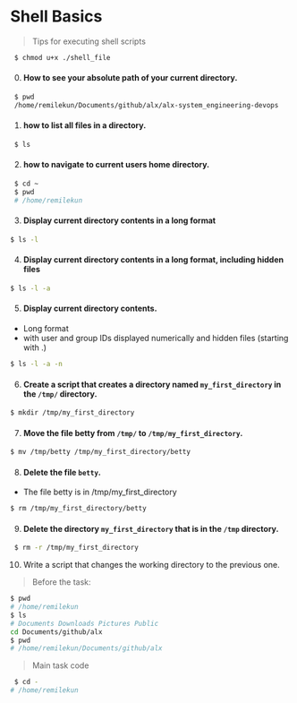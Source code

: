 # Shell Basics
> Tips for executing shell scripts
<!-- #### how to make a shell file executable. -->
```bash
 $ chmod u+x ./shell_file
```

0. #### How to see your absolute path of your current directory.
```bash
 $ pwd
 /home/remilekun/Documents/github/alx/alx-system_engineering-devops
```

1. #### how to list all files in a directory.
```bash
 $ ls
 ```

2. #### how to navigate to current users home directory.
```bash
 $ cd ~
 $ pwd
 # /home/remilekun
```

3. #### Display current directory contents in a long format
 ```bash
 $ ls -l
 ```

 4. #### Display current directory contents in a long format, including hidden files
```bash
$ ls -l -a
```

 5. #### Display current directory contents. 
 - Long format
 - with user and group IDs displayed numerically and hidden files (starting with .)
```bash
$ ls -l -a -n
```

6. #### Create a script that creates a directory named `my_first_directory` in the `/tmp/` directory.

```bash
$ mkdir /tmp/my_first_directory
```

7. #### Move the file betty from `/tmp/` to `/tmp/my_first_directory`.
```bash
$ mv /tmp/betty /tmp/my_first_directory/betty
```

8. #### Delete the file `betty`.
- The file betty is in /tmp/my_first_directory
```bash
$ rm /tmp/my_first_directory/betty
```

9. #### Delete the directory `my_first_directory` that is in the `/tmp` directory.
```bash
 $ rm -r /tmp/my_first_directory
```

10. Write a script that changes the working directory to the previous one.
> Before the task:
```bash
$ pwd
# /home/remilekun
$ ls
# Documents Downloads Pictures Public
cd Documents/github/alx
$ pwd
# /home/remilekun/Documents/github/alx
```
> Main task code
```bash
 $ cd -
# /home/remilekun
```